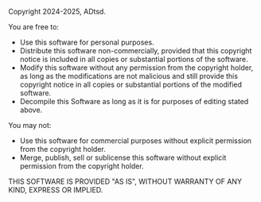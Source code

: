Copyright 2024-2025, ADtsd.

You are free to:
- Use this software for personal purposes.
- Distribute this software non-commercially, provided that this copyright notice is included in all copies or substantial portions of the software.
- Modify this software without any permission from the copyright holder, as long as the modifications are not malicious and still provide this copyright notice in all copies or substantial portions of the modified software.
- Decompile this Software as long as it is for purposes of editing stated above.

You may not:
- Use this software for commercial purposes without explicit permission from the copyright holder.
- Merge, publish, sell or sublicense this software without explicit permission from the copyright holder.

THIS SOFTWARE IS PROVIDED "AS IS", WITHOUT WARRANTY OF ANY KIND, EXPRESS OR IMPLIED.
